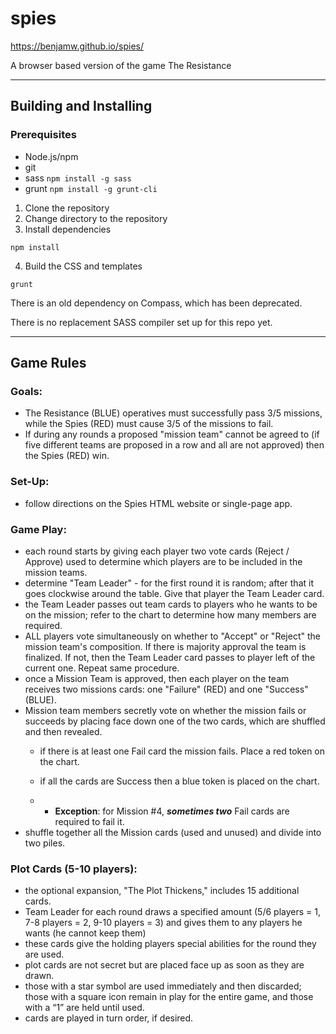 # spies
https://benjamw.github.io/spies/

A browser based version of the game The Resistance

---------------------------------------------------------------------

## Building and Installing

### Prerequisites

- Node.js/npm
- git
- sass `npm install -g sass`
- grunt `npm install -g grunt-cli`

1. Clone the repository
2. Change directory to the repository
3. Install dependencies
```
npm install
```
4. Build the CSS and templates
```
grunt
```

There is an old dependency on Compass, which has been deprecated.

There is no replacement SASS compiler set up for this repo yet.

---------------------------------------------------------------------

## Game Rules

### Goals:
- The Resistance (BLUE) operatives must successfully pass 3/5 missions, while the Spies (RED)
  must cause 3/5 of the missions to fail.
- If during any rounds a proposed "mission team" cannot be agreed to (if five different
  teams are proposed in a row and all are not approved) then the Spies (RED) win.

### Set-Up:
- follow directions on the Spies HTML website or single-page app.

### Game Play:
- each round starts by giving each player two vote cards (Reject / Approve) used to determine which
  players are to be included in the mission teams.
- determine "Team Leader" - for the first round it is random; after that it goes clockwise around the
  table. Give that player the Team Leader card.
- the Team Leader passes out team cards to players who he wants to be on the mission; refer to the
  chart to determine how many members are required.
- ALL players vote simultaneously on whether to "Accept" or "Reject" the mission team's
  composition. If there is majority approval the team is finalized. If not, then the Team Leader
  card passes to player left of the current one. Repeat same procedure.
- once a Mission Team is approved, then each player on the team receives two missions
  cards: one "Failure" (RED) and one "Success" (BLUE).
- Mission team members secretly vote on whether the mission fails or succeeds by placing face down
  one of the two cards, which are shuffled and then revealed.
  - if there is at least one Fail card the mission fails. Place a red token on the chart.
  - if all the cards are Success then a blue token is placed on the chart.

  - * **Exception**: for Mission #4, **_sometimes two_** Fail cards are required to fail it.
- shuffle together all the Mission cards (used and unused) and divide into two piles.

### Plot Cards (5-10 players):
- the optional expansion, "The Plot Thickens," includes 15 additional cards.
- Team Leader for each round draws a specified amount (5/6 players = 1, 7-8 players = 2,
  9-10 players = 3) and gives them to any players he wants (he cannot keep them)
- these cards give the holding players special abilities for the round they are used.
- plot cards are not secret but are placed face up as soon as they are drawn.
- those with a star symbol are used immediately and then discarded; those with a square
  icon remain in play for the entire game, and those with a “1” are held until used.
- cards are played in turn order, if desired.
